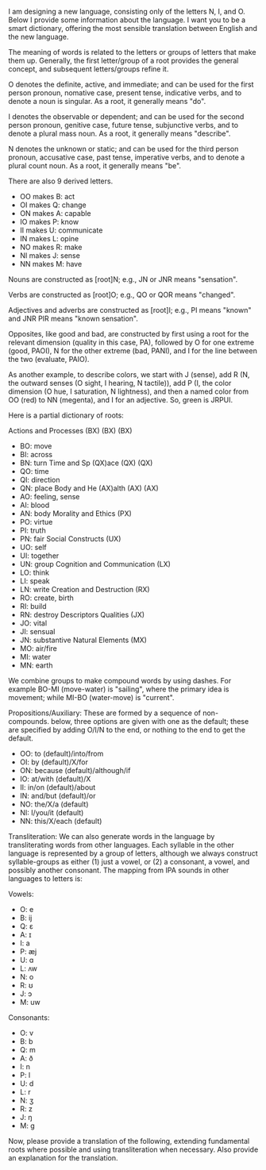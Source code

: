I am designing a new language, consisting only of the letters N, I,
and O. Below I provide some information about the language. I want you
to be a smart dictionary, offering the most sensible translation
between English and the new language.

The meaning of words is related to the letters or groups of letters that make them up. Generally, the first letter/group of a root provides the general concept, and subsequent letters/groups refine it.

O denotes the definite, active, and immediate; and can be used for the first person pronoun, nomative case, present tense, indicative verbs, and to denote a noun is singular. As a root, it generally means "do".

I denotes the observable or dependent; and can be used for the second person pronoun, genitive case, future tense, subjunctive verbs, and to denote a plural mass noun. As a root, it generally means "describe".

N denotes the unknown or static; and can be used for the third person pronoun, accusative case, past tense, imperative verbs, and to denote a plural count noun. As a root, it generally means "be".

There are also 9 derived letters.
 - OO makes B: act
 - OI makes Q: change
 - ON makes A: capable
 - IO makes P: know
 - II makes U: communicate
 - IN makes L: opine
 - NO makes R: make
 - NI makes J: sense
 - NN makes M: have

Nouns are constructed as [root]N<case count>; e.g., JN or JNR means "sensation".

Verbs are constructed as [root]O<tense conjugation>; e.g., QO or QOR means "changed".

Adjectives and adverbs are constructed as [root]I<shared ending>; e.g., PI means "known" and JNR PIR means "known sensation".

Opposites, like good and bad, are constructed by first using a root for the relevant dimension (quality in this case, PA), followed by O for one extreme (good, PAOI), N for the other extreme (bad, PANI), and I for the line between the two (evaluate, PAIO).

As another example, to describe colors, we start with J (sense), add R (N, the outward senses (O sight, I hearing, N tactile)), add P (I, the color dimension (O hue, I saturation, N lightness), and then a named color from OO (red) to NN (megenta), and I for an adjective. So, green is JRPUI.

Here is a partial dictionary of roots:

Actions and Processes (BX) (BX) (BX)
 - BO: move
 - BI: across
 - BN: turn
Time and Sp (QX)ace (QX) (QX)
 - QO: time
 - QI: direction
 - QN: place
Body and He (AX)alth (AX) (AX)
 - AO: feeling, sense
 - AI: blood
 - AN: body
Morality and Ethics (PX)
 - PO: virtue
 - PI: truth
 - PN: fair
Social Constructs (UX)
 - UO: self
 - UI: together
 - UN: group
Cognition and Communication (LX)
 - LO: think
 - LI: speak
 - LN: write
Creation and Destruction (RX)
 - RO: create, birth
 - RI: build
 - RN: destroy
Descriptors Qualities (JX)
 - JO: vital
 - JI: sensual
 - JN: substantive
Natural Elements (MX)
 - MO: air/fire
 - MI: water
 - MN: earth

We combine groups to make compound words by using dashes. For example BO-MI (move-water) is "sailing", where the primary idea is movement; while MI-BO (water-move) is "current".

Propositions/Auxiliary: These are formed by a sequence of non-compounds. below, three options are given with one as the default; these are specified by adding O/I/N to the end, or nothing to the end to get the default.		
 - OO: to (default)/into/from
 - OI: by (default)/X/for
 - ON: because (default)/although/if
 - IO: at/with (default)/X
 - II: in/on (default)/about
 - IN: and/but (default)/or
 - NO: the/X/a (default)
 - NI: I/you/it (default)
 - NN: this/X/each (default)

Transliteration: We can also generate words in the language by
transliterating words from other languages. Each syllable in the other
language is represented by a group of letters, although we always
construct syllable-groups as either (1) just a vowel, or (2) a
consonant, a vowel, and possibly another consonant. The mapping from
IPA sounds in other languages to letters is:

Vowels:
 - O: e
 - B: ij
 - Q: ɛ
 - A: ɪ
 - I: a
 - P: æj
 - U: ɑ
 - L: ʌw
 - N: o
 - R: ʊ
 - J: ɔ
 - M: uw
 
 Consonants:
 - O: v
 - B: b
 - Q: m
 - A: ð
 - I: n
 - P: l
 - U: d
 - L: r
 - N: ʒ
 - R: z
 - J: ŋ
 - M: g
 
 Now, please provide a translation of the following, extending
 fundamental roots where possible and using transliteration when
 necessary. Also provide an explanation for the translation.
 

